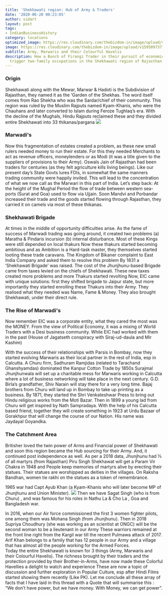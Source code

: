 ```yaml
---
title: 'Shekhawati region: Hub of Army & Traders'
date: '2020-06-20 00:23:05'
author: sidart
layout: post
tags:
- IndianBusinessHistory
category: locations
optimized_image: https://res.cloudinary.com/thebizdom-in/image/upload/v1595097377/Shekhwati_hyzihk.png
image: https://res.cloudinary.com/thebizdom-in/image/upload/v1595097377/Shekhwati_hyzihk.png
subtitle: Army, Marwaris and their Colourful Havelis
description: How a Bunch of Firangi Trader in their pursuit of economical gain will
  trigger two-family occupations in the Shekhawati region of Rajasthan.
---
```


### Origin
Shekhawati along with the Mewar, Marwar & Hadoti is the Subdivision of Rajasthan, they named it as the ‘Garden of the Shekhas. The word itself comes from Rao Shekha who was the Sardar/chief of their community.
This region was ruled by the Muslim Rajputs named Kyam-Khanis, who were the Chauhans and later converted to Islam during Feroze Tughlaq’s era. With the decline of the Mughals, Hindu Rajputs reclaimed these and they divided entire Shekhawati into 33 thikanas/pargana
![](https://pbs.twimg.com/media/Ea56tIHUwAAEVRf?format=png&name=small)
### Marwadi's
Now this fragmentation of estates created a problem, as these new small rulers needed money to run their estate. For this they needed Merchants to act as revenue officers, moneylenders or as Modi (it was a title given to the suppliers of provisions to their Army).
Oswals Jain of Rajasthan had been traders for centuries (as they felt agriculture kills living beings). Like our present day’s State Govts lures FDIs, in somewhat the same manners trading community were happily invited. This will lead to the concentration of what we now call as the Marwari in this part of India.
Let’s step back: At the height of the Mughal Period the flow of trade between western sea-ports (Surat and Goa) used to flow via Ujjain. Soon Mandvi and Porbandar increased their trade and the goods started flowing through Rajasthan, they carried it on camels via most of these thikanas.

### Shekhawati Brigade
At times in the middle of opportunity difficulties arise. As the fame of success of Marwadi trading was going around, it created two problems (a) Maratha & Pindaris incursion (b) internal disturbance. Most of these Kings were still depended on local thakurs
Now these thakurs started becoming ambitious and as Ambition is a Hard-task master, they themselves started looting these trade caravans. The Kingdom of Bikaner complaint to East India Company and asked them to resolve this problem
By 1831 a ‘Shekhawati Brigade’ was raised. The cost of the Jhunjhunu-based Brigade came from taxes levied on the chiefs of Shekhawati. These new taxes created more problems and more Thakurs started revolting
Now, EIC came with unique solutions: first they shifted brigade to Jaipur state, but more importantly they started enrolling these Thakurs into their Army. They realised what they needed was Name, Fame & Money.  They also brought Shekhawati, under their direct rule. 

### The Rise of Marwadi's
Now remember EIC was a corporate entity, what they cared the most was the MONEY. From the view of Political Economy, it was a mixing of World Traders with a Desi business community. While EIC had worked with them in the past (House of Jagatseth conspiracy with Siraj-ud-daula and Mir Kashim)

With the success of their relationships with Parsis in Bombay, now they started evolving Marwaris as their local partner in the rest of India, esp in Calcutta. A Churu firm, Sadhuram Ramjidas (related to Tarachand Ghanshyamdas) dominated the Kanpur Cotton Trade by 1850s
Surajmal Jhunjhunwala will set up a charitable mess for Marwaris working in Calcutta where a lot of business networking will take place in the next century. G.D. Birla’s grandfather, Shiv Narain will stay there for a very long time.
Bajaj brothers from Churu will land up in Bombay to take up printing as a business. By 1871, they started the Shri Venkateshwar Press to bring out Hindu religious works from the Moti Bazar. Then in 1899 a young lad from Churu will get inspired by Nath Sampradaya.
With the help of his Calcutta based friend, together they will create something in 1923 at Urdu Bazaar of Gorakhpur that will change the course of our Nation. His name was Jaydayal Goyandka.

### The Catchment Area
Britisher loved the twin power of Arms and Financial power of Shekhawati and soon this region became the Hub sourcing for their Army. And, it continued post independence as well. As per a 2018 data, Jhunjhunu had ⅓ of all martyrs (from Rajasthan) 
Piru Singh Shekhawat will get a Param Vir Chakra in 1948 and People keep memories of martyrs alive by erecting their statues. Their statues are worshipped as deities in the villages. On Raksha Bandhan, women tie rakhi on the statues as a token of remembrance. 

1965 war had Capt Ayub Khan (a Kyam-Khanis who will later become MP of Jhunjhunu  and Union Minister). 
![](https://pbs.twimg.com/media/Ea56E9cUMAEhhN3?format=jpg&name=360x360)
Then we have Sagat Singh (who is from Churu) , and was famous for his roles in Nathu La & Cho La  , Goa and Bangladesh war.

In 2016, when our Air force commissioned the first 3 women fighter pilots, one among them was Mohana Singh (from Jhunjhunu). Then in 2018 Supriya Choudhury (she was working as an scientist at ONGC) will be the second woman to be a lieutenant in our Army
These warriors remained at the front line right from the Kargil war till the recent Pulmawa attack of 2017. Arif Khan belongs to a family that has 12 people in our Army and a village that has almost all the people working for the Armed Forces.  
Today the entire Shekhawati is known for 3 things (Army, Marwaris and their Colourful Havelis). The richness brought by their traders and the protection provided by their Brother-in-Arms, have now made these Colorful Havellies a delight to watch and experience
These are now a topic of discussion and further exploration in Popular Culture, esp after Hindi Films started showing them recently (Like PK). 
Let me conclude all these array of facts that I have laid in this thread with a Quote that will summarise this : “We don’t have power, but we have money. With Money, we can get power”.
